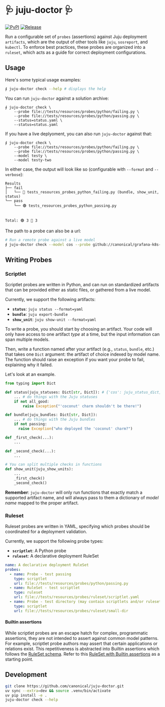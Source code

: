 # 🩺 juju-doctor 🩺

[![PyPI](https://img.shields.io/pypi/v/juju-doctor)](https://pypi.org/project/juju-doctor/)
[![Release](https://github.com/canonical/juju-doctor/actions/workflows/release.yaml/badge.svg)](https://github.com/canonical/loki-k8s-operator/actions/workflows/release.yaml)

Run a configurable set of `probes` (assertions) against Juju deployment `artifacts`, which are the output of other tools like `juju`, `sosreport`, and `kubectl`. To enforce best practices, these probes are organized into a `ruleset`, which acts as a guide for correct deployment configurations.

## Usage

Here's some typical usage examples:

```bash
∮ juju-doctor check --help # displays the help
```

You can run `juju-doctor` against a solution archive:

```
∮ juju-doctor check \
    --probe file://tests/resources/probes/python/failing.py \
    --probe file://tests/resources/probes/python/passing.py \
    --status=status.yaml \
    --status=status.yaml
```
If you have a live deplyoment, you can also run `juju-doctor` against that:
```
∮ juju-doctor check \
    --probe file://tests/resources/probes/python/failing.py \
    --probe file://tests/resources/probes/python/passing.py \
    --model testy \
    --model testy-two
```
In either case, the output will look like so (configurable with `--format` and `--verbose`):
```
Results
├── fail
│   └── 🔴 tests_resources_probes_python_failing.py (bundle, show_unit, status)
└── pass
    └── 🟢 tests_resources_probes_python_passing.py


Total: 🟢 3 🔴 3
```

The path to a probe can also be a url:
```bash
# Run a remote probe against a live model
∮ juju-doctor check --model cos --probe github://canonical/grafana-k8s-operator//probes/some_probe.py
```

## Writing Probes

### Scriptlet
Scriptlet probes are written in Python, and can run on standardized artifacts that can be provided either as static files, or gathered from a live model.

Currently, we support the following artifacts:
- **`status`**: `juju status --format=yaml`
- **`bundle`**: `juju export-bundle`
- **`show_unit`**: `juju show-unit --format=yaml`

To write a probe, you should start by choosing an artifact. Your code will only have access to one artifact *type* at a time, but the input information can span multiple models. 

Then, write a function named after your artifact (e.g., `status`, `bundle`, etc.) that takes one `Dict` argument: the artifact of choice indexed by model name. The function should raise an exception if you want your probe to fail, explaining why it failed.

Let's look at an example.

```python
from typing import Dict

def status(juju_statuses: Dict[str, Dict]): # {'cos': juju_status_dict, ...}
    ... # do things with the Juju statuses
    if not all_good:
        raise Exception("'coconut' charm shouldn't be there!")

def bundle(juju_bundles: Dict[str, Dict]):
    ... # do things with the Juju bundles
    if not passing:
      raise Exception("who deployed the 'coconut' charm?")

def _first_check(...):
    ...

def _second_check(...):
    ...

# You can split multiple checks in functions
def show_unit(juju_show_units):
    ...
    _first_check()
    _second_check()
```

**Remember**: `juju-doctor` will only run functions that exactly match a supported artifact name, and will always pass to them a dictionary of *model name* mapped to the proper artifact.

### Ruleset
Ruleset probes are written in YAML, specifying which probes should be coordinated for a deployment validation.

Currently, we support the following probe types:
- **`scriptlet`**: A Python probe
- **`ruleset`**: A declarative deployment RuleSet

```yaml
name: A declarative deployment RuleSet
probes:
  - name: Probe - test passing
    type: scriptlet
    url: file://tests/resources/probes/python/passing.py
  - name: RuleSet - test scriptlet
    type: ruleset
    url: file://tests/resources/probes/ruleset/scriptlet.yaml
  - name: Probe - test directory (may contain scriptlets and/or rulesets)
    type: scriptlet
    url: file://tests/resources/probes/ruleset/small-dir
```

#### Builtin assertions
While scriptlet probes are an escape hatch for complex, programmatic assertions, they are not intended to assert against common model patterns. For example, scriptlet probe authors may assert that certain applications or relations exist. This repetitiveness is abstracted into Builtin assertions which follows the [RuleSet schema](schema/ruleset.json). Refer to this [RuleSet with Builtin assertions](tests/resources/probes/ruleset/builtins.yaml) as a starting point.

## Development
```bash
git clone https://github.com/canonical/juju-doctor.git
uv sync --extra=dev && source .venv/bin/activate
uv pip install -e .
juju-doctor check --help
```
